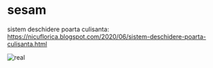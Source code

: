 # sesam
sistem deschidere poarta culisanta: https://nicuflorica.blogspot.com/2020/06/sistem-deschidere-poarta-culisanta.html


![real](https://1.bp.blogspot.com/-EM-KMURGHyg/Xt4CZQWHpSI/AAAAAAAActI/GvIHT-wzp_853W0Yv6Ar6QfgPPziS7Y-QCLcBGAsYHQ/s1600/opengate_4.jpg)
